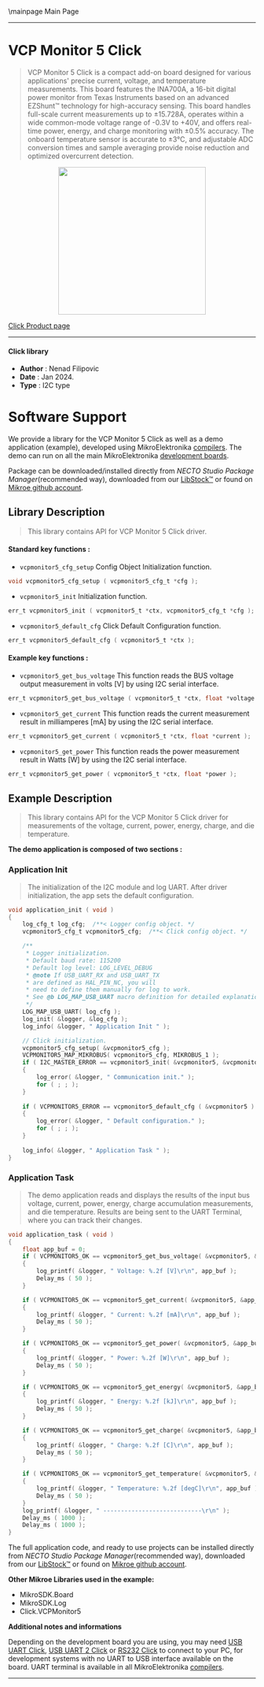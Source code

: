 \mainpage Main Page

---
# VCP Monitor 5 Click

> VCP Monitor 5 Click is a compact add-on board designed for various applications' precise current, voltage, and temperature measurements. This board features the INA700A, a 16-bit digital power monitor from Texas Instruments based on an advanced EZShunt™ technology for high-accuracy sensing. This board handles full-scale current measurements up to ±15.728A, operates within a wide common-mode voltage range of -0.3V to +40V, and offers real-time power, energy, and charge monitoring with ±0.5% accuracy. The onboard temperature sensor is accurate to ±3°C, and adjustable ADC conversion times and sample averaging provide noise reduction and optimized overcurrent detection.

<p align="center">
  <img src="https://download.mikroe.com/images/click_for_ide/vcpmonitor5_click.png" height=300px>
</p>

[Click Product page](https://www.mikroe.com/vcp-monitor-5-click)

---


#### Click library

- **Author**        : Nenad Filipovic
- **Date**          : Jan 2024.
- **Type**          : I2C type


# Software Support

We provide a library for the VCP Monitor 5 Click
as well as a demo application (example), developed using MikroElektronika
[compilers](https://www.mikroe.com/necto-studio).
The demo can run on all the main MikroElektronika [development boards](https://www.mikroe.com/development-boards).

Package can be downloaded/installed directly from *NECTO Studio Package Manager*(recommended way), downloaded from our [LibStock&trade;](https://libstock.mikroe.com) or found on [Mikroe github account](https://github.com/MikroElektronika/mikrosdk_click_v2/tree/master/clicks).

## Library Description

> This library contains API for VCP Monitor 5 Click driver.

#### Standard key functions :

- `vcpmonitor5_cfg_setup` Config Object Initialization function.
```c
void vcpmonitor5_cfg_setup ( vcpmonitor5_cfg_t *cfg );
```

- `vcpmonitor5_init` Initialization function.
```c
err_t vcpmonitor5_init ( vcpmonitor5_t *ctx, vcpmonitor5_cfg_t *cfg );
```

- `vcpmonitor5_default_cfg` Click Default Configuration function.
```c
err_t vcpmonitor5_default_cfg ( vcpmonitor5_t *ctx );
```

#### Example key functions :

- `vcpmonitor5_get_bus_voltage` This function reads the BUS voltage output measurement in volts [V] by using I2C serial interface.
```c
err_t vcpmonitor5_get_bus_voltage ( vcpmonitor5_t *ctx, float *voltage );
```

- `vcpmonitor5_get_current` This function reads the current measurement result in milliamperes [mA] by using the I2C serial interface.
```c
err_t vcpmonitor5_get_current ( vcpmonitor5_t *ctx, float *current );
```

- `vcpmonitor5_get_power` This function reads the power measurement result in Watts [W] by using the I2C serial interface.
```c
err_t vcpmonitor5_get_power ( vcpmonitor5_t *ctx, float *power );
```

## Example Description

> This library contains API for the VCP Monitor 5 Click driver 
> for measurements of the voltage, current, power, energy, charge, and die temperature.

**The demo application is composed of two sections :**

### Application Init

> The initialization of the I2C module and log UART.
> After driver initialization, the app sets the default configuration.

```c
void application_init ( void ) 
{
    log_cfg_t log_cfg;  /**< Logger config object. */
    vcpmonitor5_cfg_t vcpmonitor5_cfg;  /**< Click config object. */

    /** 
     * Logger initialization.
     * Default baud rate: 115200
     * Default log level: LOG_LEVEL_DEBUG
     * @note If USB_UART_RX and USB_UART_TX 
     * are defined as HAL_PIN_NC, you will 
     * need to define them manually for log to work. 
     * See @b LOG_MAP_USB_UART macro definition for detailed explanation.
     */
    LOG_MAP_USB_UART( log_cfg );
    log_init( &logger, &log_cfg );
    log_info( &logger, " Application Init " );

    // Click initialization.
    vcpmonitor5_cfg_setup( &vcpmonitor5_cfg );
    VCPMONITOR5_MAP_MIKROBUS( vcpmonitor5_cfg, MIKROBUS_1 );
    if ( I2C_MASTER_ERROR == vcpmonitor5_init( &vcpmonitor5, &vcpmonitor5_cfg ) ) 
    {
        log_error( &logger, " Communication init." );
        for ( ; ; );
    }
    
    if ( VCPMONITOR5_ERROR == vcpmonitor5_default_cfg ( &vcpmonitor5 ) )
    {
        log_error( &logger, " Default configuration." );
        for ( ; ; );
    }
    
    log_info( &logger, " Application Task " );
}
```

### Application Task

> The demo application reads and displays the results of the input bus voltage, 
> current, power, energy, charge accumulation measurements, and die temperature.
> Results are being sent to the UART Terminal, where you can track their changes.

```c
void application_task ( void ) 
{
    float app_buf = 0;
    if ( VCPMONITOR5_OK == vcpmonitor5_get_bus_voltage( &vcpmonitor5, &app_buf ) )
    {
        log_printf( &logger, " Voltage: %.2f [V]\r\n", app_buf );
        Delay_ms ( 50 );
    }

    if ( VCPMONITOR5_OK == vcpmonitor5_get_current( &vcpmonitor5, &app_buf ) )
    {
        log_printf( &logger, " Current: %.2f [mA]\r\n", app_buf );
        Delay_ms ( 50 );
    }

    if ( VCPMONITOR5_OK == vcpmonitor5_get_power( &vcpmonitor5, &app_buf ) )
    {
        log_printf( &logger, " Power: %.2f [W]\r\n", app_buf );
        Delay_ms ( 50 );
    }

    if ( VCPMONITOR5_OK == vcpmonitor5_get_energy( &vcpmonitor5, &app_buf ) )
    {
        log_printf( &logger, " Energy: %.2f [kJ]\r\n", app_buf );
        Delay_ms ( 50 );
    }

    if ( VCPMONITOR5_OK == vcpmonitor5_get_charge( &vcpmonitor5, &app_buf ) )
    {
        log_printf( &logger, " Charge: %.2f [C]\r\n", app_buf );
        Delay_ms ( 50 );
    }

    if ( VCPMONITOR5_OK == vcpmonitor5_get_temperature( &vcpmonitor5, &app_buf ) )
    {
        log_printf( &logger, " Temperature: %.2f [degC]\r\n", app_buf );
        Delay_ms ( 50 );
    }
    log_printf( &logger, " ----------------------------\r\n" );
    Delay_ms ( 1000 );
    Delay_ms ( 1000 );
}
```

The full application code, and ready to use projects can be installed directly from *NECTO Studio Package Manager*(recommended way), downloaded from our [LibStock&trade;](https://libstock.mikroe.com) or found on [Mikroe github account](https://github.com/MikroElektronika/mikrosdk_click_v2/tree/master/clicks).

**Other Mikroe Libraries used in the example:**

- MikroSDK.Board
- MikroSDK.Log
- Click.VCPMonitor5

**Additional notes and informations**

Depending on the development board you are using, you may need
[USB UART Click](https://www.mikroe.com/usb-uart-click),
[USB UART 2 Click](https://www.mikroe.com/usb-uart-2-click) or
[RS232 Click](https://www.mikroe.com/rs232-click) to connect to your PC, for
development systems with no UART to USB interface available on the board. UART
terminal is available in all MikroElektronika
[compilers](https://shop.mikroe.com/compilers).

---
